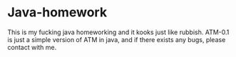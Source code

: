 # Java-homework
This is my fucking java homeworking and it kooks just like rubbish.
ATM-0.1 is just a simple version of ATM in java, and if there exists any bugs, please contact with me.
